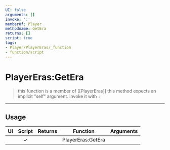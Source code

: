 ```yaml
---
UI: false
arguments: []
invoke: ':'
memberOf: Player
methodname: GetEra
returns: []
script: true
tags:
- Player/PlayerEras/_function
- function/script
---
```

# PlayerEras:GetEra
> this function is a member of [[PlayerEras]]
> this method expects an implicit "self" argument. invoke it with `:`
-----
## Usage
|  UI | Script | Returns | Function | Arguments |
|:---:|:------:|-------:|:--------:|:---------|
| |✓||PlayerEras:GetEra||
